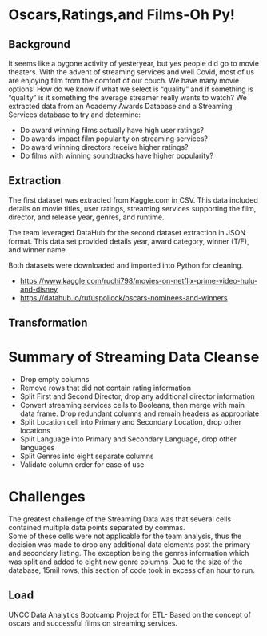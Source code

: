 # Oscars,Ratings,and Films-Oh Py!

## Background

It seems like a bygone activity of yesteryear, but yes people did go to movie theaters. With the advent of streaming services and well Covid, most of us are enjoying film from the comfort of our couch.  We have many movie options! How do we know if what we select is “quality” and if something is “quality” is it something the average streamer really wants to watch?
We extracted data from an Academy Awards Database and a Streaming Services database to try and determine: 

* Do award winning films actually have high user ratings?
* Do awards impact film popularity on streaming services?
* Do award winning directors receive higher ratings?
* Do films with winning soundtracks have higher popularity?

## Extraction  

The first dataset was extracted from Kaggle.com in CSV.  This data included details on movie titles, user ratings, streaming services supporting the film, director, and release year, genres, and runtime. 

The team leveraged DataHub for the second dataset extraction in JSON format.  This data set provided details year, award category, winner (T/F), and winner name.  

Both datasets were downloaded and imported into Python for cleaning. 

* https://www.kaggle.com/ruchi798/movies-on-netflix-prime-video-hulu-and-disney
* https://datahub.io/rufuspollock/oscars-nominees-and-winners

## Transformation

# Summary of Streaming Data Cleanse

* Drop empty columns
* Remove rows that did not contain rating information
* Split First and Second Director, drop any additional director information
* Convert streaming services cells to Booleans, then merge with main data frame. Drop redundant columns and remain headers as appropriate
* Split Location cell into Primary and Secondary Location, drop other locations
* Split Language into Primary and Secondary Language, drop other languages
* Split Genres into eight separate columns
* Validate column order for ease of use

# Challenges
The greatest challenge of the Streaming Data was that several cells contained multiple data points separated by commas.  
Some of these cells were not applicable for the team analysis, thus the decision was made to drop any additional data elements 
post the primary and secondary listing.  The exception being the genres information which was split and added to eight new genre 
columns.  Due to the size of the database, 15mil rows, this section of code took in excess of an hour to run. 


## Load

 UNCC Data Analytics Bootcamp Project for ETL- Based on the concept of oscars and successful films on streaming services.
